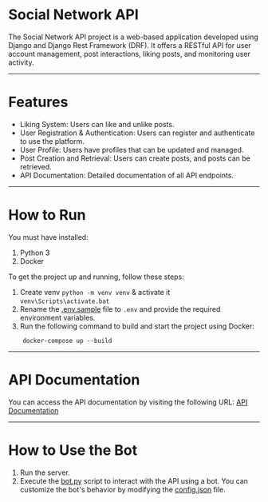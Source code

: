 # Social Network API
The Social Network API project is a web-based application developed using Django and Django Rest Framework (DRF). It offers a RESTful API for user account management, post interactions, liking posts, and monitoring user activity.
___
# Features
* Liking System: Users can like and unlike posts.
* User Registration & Authentication: Users can register and authenticate to use the platform.
* User Profile: Users have profiles that can be updated and managed.
* Post Creation and Retrieval: Users can create posts, and posts can be retrieved.
* API Documentation: Detailed documentation of all API endpoints.
___
# How to Run
You must have installed:
1. Python 3
2. Docker

To get the project up and running, follow these steps:
1. Create venv ```python -m venv venv``` & activate it ```venv\Scripts\activate.bat```
2. Rename the [.env.sample](.env_sample) file to ``.env`` and provide the required environment variables.
3. Run the following command to build and start the project using Docker:
```
    docker-compose up --build
```
___
# API Documentation
You can access the API documentation by visiting the following URL:
[API Documentation](http://127.0.0.1:8000/api/schema/swagger/)
___
# How to Use the Bot
1. Run the server.
2. Execute the [bot.py](bot.py) script to interact with the API using a bot. You can customize the bot's behavior by modifying the [config.json](config.json) file.
